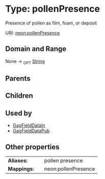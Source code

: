 
# Type: pollenPresence


Presence of pollen as film, foam, or deposit

URI: [neon:pollenPresence](https://data.neonscience.org/pollenPresence)


## Domain and Range

None ->  <sub>OPT</sub> [String](types/String.md)

## Parents


## Children


## Used by

 * [GagFieldDataIn](GagFieldDataIn.md)
 * [GagFieldDataPub](GagFieldDataPub.md)

## Other properties

|  |  |  |
| --- | --- | --- |
| **Aliases:** | | pollen presence |
| **Mappings:** | | neon:pollenPresence |

